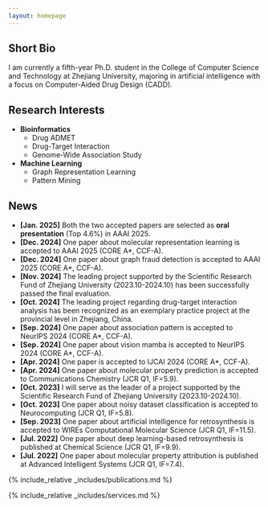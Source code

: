 ```yaml
---
layout: homepage
---
```


## Short Bio

I am currently a fifth-year Ph.D. student in the College of Computer Science and Technology at Zhejiang University, majoring in artificial intelligence with a focus on Computer-Aided Drug Design (CADD).

## Research Interests

- **Bioinformatics**
    - Drug ADMET
    - Drug-Target Interaction
    - Genome-Wide Association Study
- **Machine Learning**
    - Graph Representation Learning
    - Pattern Mining

## News

- **[Jan. 2025]** Both the two accepted papers are selected as **oral presentation** (Top 4.6%) in AAAI 2025.
- **[Dec. 2024]** One paper about molecular representation learning is accepted to AAAI 2025 (CORE A*, CCF-A).
- **[Dec. 2024]** One paper about graph fraud detection is accepted to AAAI 2025 (CORE A*, CCF-A).
- **[Nov. 2024]** The leading project supported by the Scientific Research Fund of Zhejiang University (2023.10-2024.10) has been successfully passed the final evaluation.
- **[Oct. 2024]** The leading project regarding drug-target interaction analysis has been recognized as an exemplary practice project at the provincial level in Zhejiang, China.
- **[Sep. 2024]** One paper about association pattern is accepted to NeurIPS 2024 (CORE A*, CCF-A).
- **[Sep. 2024]** One paper about vision mamba is accepted to NeurIPS 2024 (CORE A*, CCF-A).
- **[Apr. 2024]** One paper is accepted to IJCAI 2024 (CORE A*, CCF-A).
- **[Apr. 2024]** One paper about molecular property prediction is accepted to Communications Chemistry (JCR Q1, IF=5.9).
- **[Oct. 2023]** I will serve as the leader of a project supported by the Scientific Research Fund of Zhejiang University (2023.10-2024.10).
- **[Oct. 2023]** One paper about noisy dataset classification is accepted to Neurocomputing (JCR Q1, IF=5.8).
- **[Sep. 2023]** One paper about artificial intelligence for retrosynthesis is accepted to WIREs Computational Molecular Science (JCR Q1, IF=11.5).
- **[Jul. 2022]** One paper about deep learning-based retrosynthesis is published at Chemical Science (JCR Q1, IF=9.9).
- **[Jul. 2022]** One paper about molecular property attribution is published at Advanced Intelligent Systems (JCR Q1, IF=7.4).

{% include_relative _includes/publications.md %}

{% include_relative _includes/services.md %}
